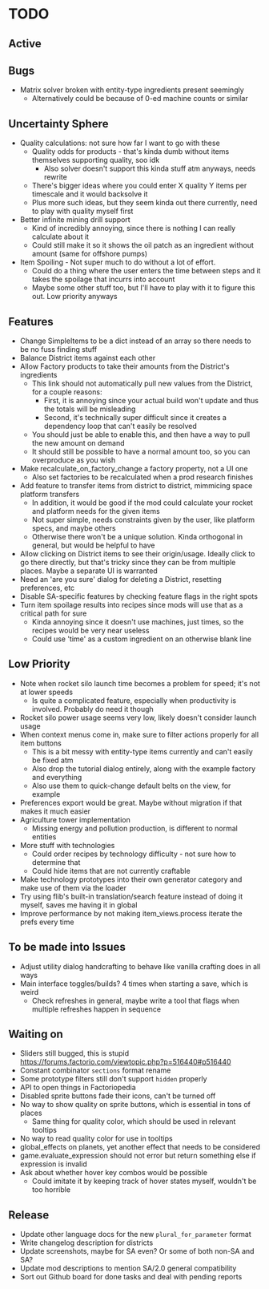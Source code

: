 # TODO

## Active


## Bugs

- Matrix solver broken with entity-type ingredients present seemingly
  - Alternatively could be because of 0-ed machine counts or similar

## Uncertainty Sphere

- Quality calculations: not sure how far I want to go with these
  - Quality odds for products - that's kinda dumb without items themselves supporting quality, soo idk
    - Also solver doesn't support this kinda stuff atm anyways, needs rewrite
  - There's bigger ideas where you could enter X quality Y items per timescale and it would backsolve it
  - Plus more such ideas, but they seem kinda out there currently, need to play with quality myself first
- Better infinite mining drill support
  - Kind of incredibly annoying, since there is nothing I can really calculate about it
  - Could still make it so it shows the oil patch as an ingredient without amount (same for offshore pumps)
- Item Spoiling - Not super much to do without a lot of effort.
  - Could do a thing where the user enters the time between steps and it takes the spoilage that incurrs into account
  - Maybe some other stuff too, but I'll have to play with it to figure this out. Low priority anyways

## Features

- Change SimpleItems to be a dict instead of an array so there needs to be no fuss finding stuff
- Balance District items against each other
- Allow Factory products to take their amounts from the District's ingredients
  - This link should not automatically pull new values from the District, for a couple reasons:
    - First, it is annoying since your actual build won't update and thus the totals will be misleading
    - Second, it's technically super difficult since it creates a dependency loop that can't easily be resolved
  - You should just be able to enable this, and then have a way to pull the new amount on demand
  - It should still be possible to have a normal amount too, so you can overproduce as you wish
- Make recalculate_on_factory_change a factory property, not a UI one
  - Also set factories to be recalculated when a prod research finishes
- Add feature to transfer items from district to district, mimmicing space platform transfers
  - In addition, it would be good if the mod could calculate your rocket and platform needs for the given items
  - Not super simple, needs constraints given by the user, like platform specs, and maybe others
  - Otherwise there won't be a unique solution. Kinda orthogonal in general, but would be helpful to have
- Allow clicking on District items to see their origin/usage. Ideally click to go there directly, but that's
  tricky since they can be from multiple places. Maybe a separate UI is warranted
- Need an 'are you sure' dialog for deleting a District, resetting preferences, etc
- Disable SA-specific features by checking feature flags in the right spots
- Turn item spoilage results into recipes since mods will use that as a critical path for sure
  - Kinda annoying since it doesn't use machines, just times, so the recipes would be very near useless
  - Could use 'time' as a custom ingredient on an otherwise blank line

## Low Priority

- Note when rocket silo launch time becomes a problem for speed; it's not at lower speeds
  - Is quite a complicated feature, especially when productivity is involved. Probably do need it though
- Rocket silo power usage seems very low, likely doesn't consider launch usage
- When context menus come in, make sure to filter actions properly for all item buttons
  - This is a bit messy with entity-type items currently and can't easily be fixed atm
  - Also drop the tutorial dialog entirely, along with the example factory and everything
  - Also use them to quick-change default belts on the view, for example
- Preferences export would be great. Maybe without migration if that makes it much easier
- Agriculture tower implementation
  - Missing energy and pollution production, is different to normal entities
- More stuff with technologies
  - Could order recipes by technology difficulty - not sure how to determine that
  - Could hide items that are not currently craftable
- Make technology prototypes into their own generator category and make use of them via the loader
- Try using flib's built-in translation/search feature instead of doing it myself, saves me having it in global
- Improve performance by not making item_views.process iterate the prefs every time

## To be made into Issues

- Adjust utility dialog handcrafting to behave like vanilla crafting does in all ways
- Main interface toggles/builds? 4 times when starting a save, which is weird
  - Check refreshes in general, maybe write a tool that flags when multiple refreshes happen in sequence

## Waiting on

- Sliders still bugged, this is stupid https://forums.factorio.com/viewtopic.php?p=516440#p516440
- Constant combinator `sections` format rename
- Some prototype filters still don't support `hidden` properly
- API to open things in Factoriopedia
- Disabled sprite buttons fade their icons, can't be turned off
- No way to show quality on sprite buttons, which is essential in tons of places
  - Same thing for quality color, which should be used in relevant tooltips
- No way to read quality color for use in tooltips
- global_effects on planets, yet another effect that needs to be considered
- game.evaluate_expression should not error but return something else if expression is invalid
- Ask about whether hover key combos would be possible
  - Could imitate it by keeping track of hover states myself, wouldn't be too horrible

## Release

- Update other language docs for the new `plural_for_parameter` format
- Write changelog description for districts
- Update screenshots, maybe for SA even? Or some of both non-SA and SA?
- Update mod descriptions to mention SA/2.0 general compatibility
- Sort out Github board for done tasks and deal with pending reports
